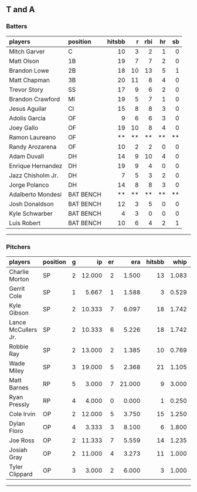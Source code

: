 ## T and A

### Batters

 
|players           |position  | hitsbb|  r| rbi| hr| sb| 
|:-----------------|:---------|------:|--:|---:|--:|--:| 
|Mitch Garver      |C         |     10|  3|   2|  1|  0| 
|Matt Olson        |1B        |     19|  7|   7|  2|  0| 
|Brandon Lowe      |2B        |     18| 10|  13|  5|  1| 
|Matt Chapman      |3B        |     20| 11|   8|  4|  0| 
|Trevor Story      |SS        |     17|  9|   6|  2|  0| 
|Brandon Crawford  |MI        |     19|  5|   7|  1|  0| 
|Jesus Aguilar     |CI        |     15|  8|   8|  3|  0| 
|Adolis Garcia     |OF        |      9|  6|   6|  3|  0| 
|Joey Gallo        |OF        |     19| 10|   8|  4|  0| 
|Ramon Laureano    |OF        |     **| **|  **| **| **| 
|Randy Arozarena   |OF        |     10|  2|   2|  0|  0| 
|Adam Duvall       |DH        |     14|  9|  10|  4|  0| 
|Enrique Hernandez |DH        |     19|  9|   4|  0|  0| 
|Jazz Chisholm Jr. |DH        |      7|  5|   3|  2|  0| 
|Jorge Polanco     |DH        |     14|  8|   8|  3|  0| 
|Adalberto Mondesi |BAT BENCH |     **| **|  **| **| **| 
|Josh Donaldson    |BAT BENCH |     12|  3|   5|  0|  0| 
|Kyle Schwarber    |BAT BENCH |      4|  3|   0|  0|  0| 
|Luis Robert       |BAT BENCH |     10|  6|   4|  2|  1| 


* * *

### Pitchers

 
|players             |position |  g|     ip| er|    era| hitsbb|  whip| so|  w| sv| 
|:-------------------|:--------|--:|------:|--:|------:|------:|-----:|--:|--:|--:| 
|Charlie Morton      |SP       |  2| 12.000|  2|  1.500|     13| 1.083| 14|  1|  0| 
|Gerrit Cole         |SP       |  1|  5.667|  1|  1.588|      3| 0.529|  9|  1|  0| 
|Kyle Gibson         |SP       |  2| 10.333|  7|  6.097|     18| 1.742|  6|  1|  0| 
|Lance McCullers Jr. |SP       |  2| 10.333|  6|  5.226|     18| 1.742| 12|  0|  0| 
|Robbie Ray          |SP       |  2| 13.000|  2|  1.385|     10| 0.769| 13|  0|  0| 
|Wade Miley          |SP       |  3| 19.000|  5|  2.368|     21| 1.105| 16|  2|  0| 
|Matt Barnes         |RP       |  5|  3.000|  7| 21.000|      9| 3.000|  4|  1|  0| 
|Ryan Pressly        |RP       |  4|  4.000|  0|  0.000|      1| 0.250|  6|  0|  1| 
|Cole Irvin          |OP       |  2| 12.000|  5|  3.750|     15| 1.250|  6|  1|  0| 
|Dylan Floro         |OP       |  4|  3.333|  3|  8.100|      6| 1.800|  5|  1|  1| 
|Joe Ross            |OP       |  2| 11.333|  7|  5.559|     14| 1.235|  9|  0|  0| 
|Josiah Gray         |OP       |  2| 11.000|  4|  3.273|     11| 1.000| 16|  0|  0| 
|Tyler Clippard      |OP       |  3|  3.000|  2|  6.000|      3| 1.000|  2|  1|  0| 


* * *


